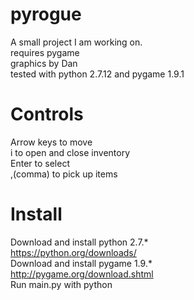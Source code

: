 # pyrogue  
A small project I am working on.  
requires pygame  
graphics by Dan  
tested with python 2.7.12 and pygame 1.9.1

# Controls
Arrow keys to move  
i to open and close inventory  
Enter to select  
,(comma) to pick up items

# Install
Download and install python 2.7.*  
https://python.org/downloads/  
Download and install pygame 1.9.*  
http://pygame.org/download.shtml  
Run main.py with python

